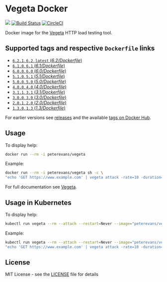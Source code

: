 # Vegeta Docker
[![](https://images.microbadger.com/badges/image/peterevans/vegeta.svg)](https://microbadger.com/images/peterevans/vegeta)
[![Build Status](https://travis-ci.org/peter-evans/vegeta-docker.svg?branch=master)](https://travis-ci.org/peter-evans/vegeta-docker)
[![CircleCI](https://circleci.com/gh/peter-evans/vegeta-docker/tree/master.svg?style=svg)](https://circleci.com/gh/peter-evans/vegeta-docker/tree/master)

Docker image for the [Vegeta](https://github.com/tsenart/vegeta) HTTP load testing tool.

## Supported tags and respective `Dockerfile` links

- [`6.2.1`, `6.2`, `latest`  (*6.2/Dockerfile*)](https://github.com/peter-evans/vegeta-docker/tree/master/6.2)
- [`6.1.0`, `6.1`  (*6.1/Dockerfile*)](https://github.com/peter-evans/vegeta-docker/tree/master/6.1)
- [`6.0.0`, `6.0`  (*6.0/Dockerfile*)](https://github.com/peter-evans/vegeta-docker/tree/master/6.0)
- [`5.1.0`, `5.1`  (*5.1/Dockerfile*)](https://github.com/peter-evans/vegeta-docker/tree/master/5.1)
- [`5.0.0`, `5.0`  (*5.0/Dockerfile*)](https://github.com/peter-evans/vegeta-docker/tree/master/5.0)
- [`4.0.0`, `4.0`  (*4.0/Dockerfile*)](https://github.com/peter-evans/vegeta-docker/tree/master/4.0)
- [`3.1.1`, `3.1`  (*3.1/Dockerfile*)](https://github.com/peter-evans/vegeta-docker/tree/master/3.1)
- [`3.0.0`, `3.0`  (*3.0/Dockerfile*)](https://github.com/peter-evans/vegeta-docker/tree/master/3.0)
- [`2.0.1`, `2.0`  (*2.0/Dockerfile*)](https://github.com/peter-evans/vegeta-docker/tree/master/2.0)
- [`1.3.0`, `1.3`  (*1.3/Dockerfile*)](https://github.com/peter-evans/vegeta-docker/tree/master/1.3)

For earlier versions see [releases](https://github.com/peter-evans/vegeta-docker/releases) and the available [tags on Docker Hub](https://hub.docker.com/r/peterevans/vegeta/tags/).

## Usage

To display help:
```bash
docker run --rm -i peterevans/vegeta
```
Example:
```bash
docker run --rm -i peterevans/vegeta sh -c \
"echo 'GET https://www.example.com' | vegeta attack -rate=10 -duration=30s | tee results.bin | vegeta report"
```
For full documentation see [Vegeta](https://github.com/tsenart/vegeta).

## Usage in Kubernetes

To display help:
```bash
kubectl run vegeta --rm --attach --restart=Never --image="peterevans/vegeta"
```
Example:
```bash
kubectl run vegeta --rm --attach --restart=Never --image="peterevans/vegeta" -- sh -c \
"echo 'GET https://www.example.com' | vegeta attack -rate=10 -duration=30s | tee results.bin | vegeta report"
```

## License

MIT License - see the [LICENSE](LICENSE) file for details
